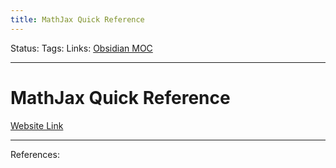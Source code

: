 ```yaml
---
title: MathJax Quick Reference
---
```

Status:
Tags:
Links: [Obsidian MOC](out/obsidian-moc.md)
___
# MathJax Quick Reference
[Website Link](https://math.meta.stackexchange.com/questions/5020/mathjax-basic-tutorial-and-quick-reference)
___
References:
